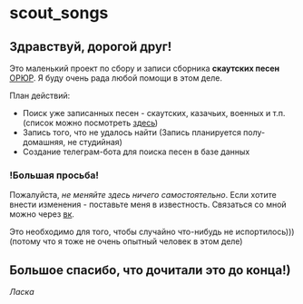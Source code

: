 # scout_songs

## Здравствуй, дорогой друг!

Это маленький проект по сбору и записи сборника **скаутских песен** [ОРЮР](https://orur.ru).
Я буду очень рада любой помощи в этом деле. 

План действий:
* Поиск уже записанных песен - скаутских, казачьих, военных и т.п. (список можно посмотреть [здесь](work_in_progress/plan.jpg))
* Запись того, что не удалось найти  (Запись планируется полу-домашняя, не студийная)
* Создание телеграм-бота для поиска песен в базе данных

### **!Большая просьба!** 
Пожалуйста, _не меняйте здесь ничего самостоятельно_. Если хотите внести изменения - поставьте меня в известность. Связаться со мной можно через [вк](https://vk.com/s_sukhova).

Это необходимо для того, чтобы случайно что-нибудь не испортилось))) (потому что я тоже не очень опытный человек в этом деле)

## Большое спасибо, что дочитали это до конца!)
 *_Ласка_*
